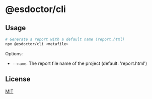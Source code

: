 # @esdoctor/cli

## Usage

```bash
# Generate a report with a default name (report.html)
npx @esdoctor/cli <metafile>
```

Options:

- `--name`: The report file name of the project (default: 'report.html')

## License

[MIT](./LICENSE)
